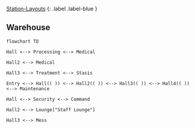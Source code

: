 [Station-Layouts](Game/Station-Layouts)
{: .label .label-blue }

## Warehouse
```mermaid
flowchart TD

Hall <--> Processing <--> Medical

Hall2 <--> Medical

Hall3 <--> Treatment <--> Stasis

Entry <--> Hall(( )) <--> Hall2(( )) <--> Hall3(( )) <--> Hall4(( )) <--> Maintenance

Hall <--> Security <--> Command

Hall2 <--> Lounge["Staff Lounge"]

Hall3 <--> Mess
```